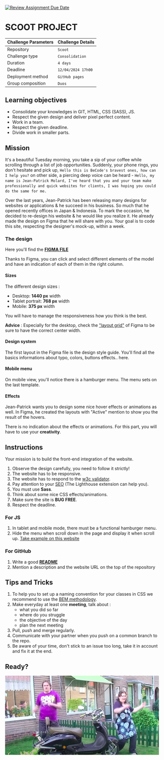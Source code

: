 <!-- https://www.figma.com/file/yIggoQnHR1hjj5jR4vavTH/scoot-becode?type=design&node-id=0-1&mode=design&t=er0SXAMNlUc3GnWx-0 -->

[![Review Assignment Due Date](https://classroom.github.com/assets/deadline-readme-button-24ddc0f5d75046c5622901739e7c5dd533143b0c8e959d652212380cedb1ea36.svg)](https://classroom.github.com/a/vIBH75zU)

# SCOOT PROJECT

| Challenge Parameters | Challenge Details  |
| :------------------- | :----------------- |
| Repository           | `Scoot`            |
| Challenge type       | `Consolidation`    |
| Duration             | `4 days`           |
| Deadline             | `12/04/2024 17h00` |
| Deployment method    | `GitHub pages`     |
| Group composition    | `Duos`             |

## Learning objectives

- Consolidate your knowledges in GIT, HTML, CSS (SASS), JS.
- Respect the given design and deliver pixel perfect content.
- Work in a team.
- Respect the given deadline.
- Divide work in smaller parts.

## Mission

It's a beautiful Tuesday morning, you take a sip of your coffee while scrolling through a list of job opportunities. Suddenly, your phone rings, you don't hesitate and pick up, `Hello this is BeCode's bravest ones, how can I help you?` on other side, a piercing deep voice can be heard - `Hello, my name is Jean-Patrick Molard, I've heard that you and your team make professionally and quick websites for clients, I was hoping you could do the same for me.`

Over the last years, Jean-Patrick has been releasing many designs for websites or applications & he succeed in his business. So much that he opened recently offices in Japan & Indonesia.
To mark the occasion, he decided to re-design his website & he would like you realize it.
He already made the design on Figma that he will share with you.
Your goal is to code this site, respecting the designer's mock-up, within a week.

### The design

Here you'll find the **[FIGMA FILE](coach.md)**

Thanks to Figma, you can click and select different elements of the model and have an indication of each of them in the right column.

#### Sizes

The different design sizes :

- Desktop: **1440 px** width
- Tablet portrait: **768 px** width
- Mobile: **375 px** width

You will have to manage the responsiveness how you think is the best.

**Advice** : Especially for the desktop, check the ["layout grid"](https://help.figma.com/hc/en-us/articles/360040450513-Create-layout-grids-with-grids-columns-and-rows) of Figma to be sure to have the correct center width.

#### Design system

The first layout in the Figma file is the design style guide.
You'll find all the basics informations about typo, colors, buttons effects.. here.

#### Mobile menu

On mobile view, you'll notice there is a hamburger menu. The menu sets on the last template.

#### Effects

Jean-Patrick wants you to design some nice hover effects or animations as well.
In Figma, he created the layouts with "Active" mention to show you the result of the hovers.

There is no indication about the effects or animations. For this part, you will have to use your **creativity**.

## Instructions

Your mission is to build the front-end integration of the website.

1. Observe the design carefully, you need to follow it strictly!
1. The website has to be responsive.
1. The website has to respond to the [w3c validator](https://validator.w3.org/).
1. Pay attention to your [SEO](https://moz.com/beginners-guide-to-seo) (The Lighthouse extension can help you).
1. You must use **Sass**.
1. Think about some nice CSS effects/animations.
1. Make sure the site is **BUG FREE**.
1. Respect the deadline.

### For JS

1. In tablet and mobile mode, there must be a functional hamburger menu.
1. Hide the menu when scroll down in the page and display it when scroll up. [Take example on this website](https://wicky.nillia.ms/headroom.js/)

### For GitHub

1. Write a good [**README**](https://medium.com/becode/comment-faire-un-readme-sur-github-cc11f3df606a)
1. Mention a description and the website URL on the top of the repository

## Tips and Tricks

1. To help you to set up a naming convention for your classes in CSS we recommend to use the [BEM methodology](https://css-tricks.com/bem-101/).
1. Make everyday at least one **meeting**, talk about :
   - what you did so far
   - where do you struggle
   - the objective of the day
   - plan the next meeting
1. Pull, push and merge regularly.
1. Communicate with your partner when you push on a common branch to the repo.
1. Be aware of your time, don't stick to an issue too long, take it in account and fix it at the end.

## Ready?

[![Watch the video](romana.png)](https://www.youtube.com/watch?v=-dn7FtPVvoA)
